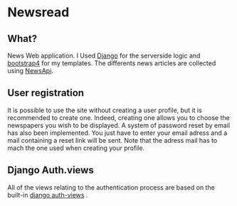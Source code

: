 # Newsread 

## What? 
News Web application. I Used [Django](https://www.djangoproject.com/) for the serverside logic and [bootstrap4](https://getbootstrap.com/) for my templates. 
The differents news articles are collected using [NewsApi](https://newsapi.org/).

## User registration
It is possible to use the site without creating a user profile, but it is recommended to create one. Indeed, creating one allows you to choose the newspapers you wish to be displayed.
A system of password reset by email has also been implemented. You just have to enter your email adress and a mail containing a reset link will be sent. Note that the adress mail has to mach the one used when creating your profile. 

## Django Auth.views
All of the views relating to the authentication process are based on the built-in [django auth-views](https://docs.djangoproject.com/fr/1.8/_modules/django/contrib/auth/views/) .
